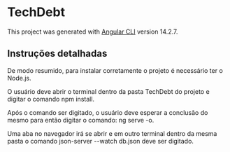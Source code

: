 # TechDebt

This project was generated with [Angular CLI](https://github.com/angular/angular-cli) version 14.2.7.

## Instruções detalhadas

De modo resumido, para instalar corretamente o projeto é necessário ter o Node.js.

O usuário deve abrir o terminal dentro da pasta TechDebt do projeto e digitar o comando npm install.

Após o comando ser digitado, o usuário deve esperar a conclusão do mesmo para então digitar o comando: ng serve -o. 

Uma aba no navegador irá se abrir e em outro terminal dentro da mesma pasta o comando json-server --watch db.json deve ser digitado.
